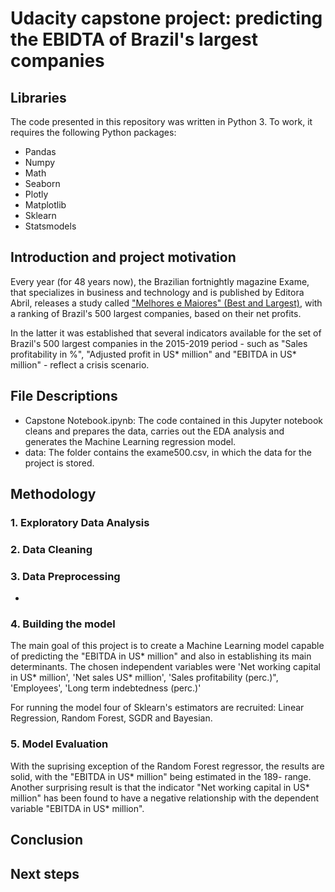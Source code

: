 # Udacity capstone project: predicting the EBIDTA of Brazil's largest companies

## Libraries

The code presented in this repository was written in Python 3. To work, it requires the following Python packages:

- Pandas
- Numpy
- Math 
- Seaborn
- Plotly
- Matplotlib
- Sklearn
- Statsmodels

## Introduction and project motivation
Every year (for 48 years now), the Brazilian fortnightly magazine Exame, that specializes in business and technology and is published by Editora Abril, releases a study called ["Melhores e Maiores" (Best and Largest)](https://mm.exame.com/), with a ranking of Brazil's 500 largest companies, based on their net profits. 

In the latter it was established that several indicators available for the set of Brazil's 500 largest companies in the 2015-2019 period - such as "Sales profitability in %", "Adjusted profit in US* million" and "EBITDA in US* million" - reflect a crisis scenario. 

## File Descriptions
- Capstone Notebook.ipynb: The code contained in this Jupyter notebook cleans and prepares the data, carries out the EDA analysis and generates the Machine Learning regression model. 
- data: The folder contains the exame500.csv, in which the data for the project is stored.

## Methodology
### 1. Exploratory Data Analysis

### 2. Data Cleaning


### 3. Data Preprocessing

- 
### 4. Building the model

The main goal of this project is to create a Machine Learning model capable of predicting the "EBITDA in US* million" and also in establishing its main determinants. The chosen independent variables were 'Net working capital in US* million', 'Net sales US* million', 'Sales profitability (perc.)", 'Employees', 'Long term indebtedness (perc.)' 

For running the model four of Sklearn's estimators are recruited: Linear Regression, Random Forest, SGDR and Bayesian. 

### 5. Model Evaluation

With the suprising exception of the Random Forest regressor, the results are solid, with the "EBITDA in US* million" being estimated in the 189- range. Another surprising result is that the indicator "Net working capital in US* million" has been found to have a negative relationship with the dependent variable "EBITDA in US* million".


## Conclusion



## Next steps








